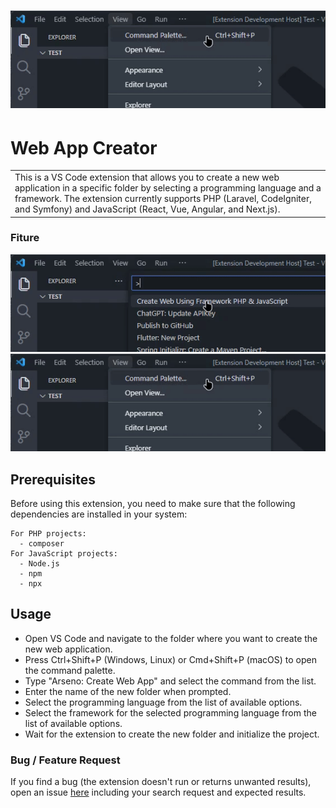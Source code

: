 # ![WebApp](https://github.com/Arseno11/Extention-VSCode/blob/main/assets/1.gif)
# Web App Creator
<table>
<tr>
<td>
  This is a VS Code extension that allows you to create a new web application in a specific folder by selecting a programming language and a framework.
  The extension currently supports PHP (Laravel, CodeIgniter, and Symfony) and JavaScript (React, Vue, Angular, and Next.js).
</td>
</tr>
</table>


### Fiture

![](https://github.com/Arseno11/Extention-VSCode/blob/main/assets/2.gif)
![](https://github.com/Arseno11/Extention-VSCode/blob/main/assets/1.gif)




## Prerequisites

Before using this extension, you need to make sure that the following dependencies are installed in your system:

    For PHP projects:
      - composer
    For JavaScript projects:
      - Node.js
      - npm
      - npx

<!-- ![](https://iharsh234.github.io/WebApp/images/demo/mobile.png) -->




## Usage

- Open VS Code and navigate to the folder where you want to create the new web application.
- Press Ctrl+Shift+P (Windows, Linux) or Cmd+Shift+P (macOS) to open the command palette.
- Type "Arseno: Create Web App" and select the command from the list.
- Enter the name of the new folder when prompted.
- Select the programming language from the list of available options.
- Select the framework for the selected programming language from the list of available options.
- Wait for the extension to create the new folder and initialize the project.


### Bug / Feature Request

If you find a bug (the extension doesn't run or returns unwanted results), open an issue [here](https://github.com/Arseno11/Extention-VSCode/issues) including your search request and expected results.






